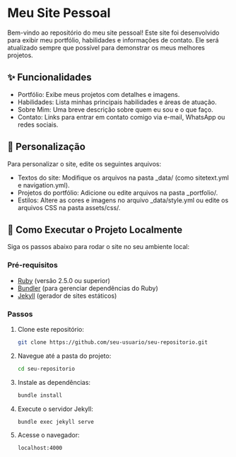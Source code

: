 # Meu Site Pessoal

Bem-vindo ao repositório do meu site pessoal! Este site foi desenvolvido para exibir meu portfólio, habilidades e informações de contato.
Ele será atualizado sempre que possível para demonstrar os meus melhores projetos.

## ✨ Funcionalidades
* Portfólio: Exibe meus projetos com detalhes e imagens.
* Habilidades: Lista minhas principais habilidades e áreas de atuação.
* Sobre Mim: Uma breve descrição sobre quem eu sou e o que faço.
* Contato: Links para entrar em contato comigo via e-mail, WhatsApp ou redes sociais.

## 🎨 Personalização
Para personalizar o site, edite os seguintes arquivos:

* Textos do site: Modifique os arquivos na pasta _data/ (como sitetext.yml e navigation.yml).
* Projetos do portfólio: Adicione ou edite arquivos na pasta _portfolio/.
* Estilos: Altere as cores e imagens no arquivo _data/style.yml ou edite os arquivos CSS na pasta assets/css/.

## 🚀 Como Executar o Projeto Localmente
Siga os passos abaixo para rodar o site no seu ambiente local:

### Pré-requisitos

- [Ruby](https://www.ruby-lang.org/pt/) (versão 2.5.0 ou superior)
- [Bundler](https://bundler.io/) (para gerenciar dependências do Ruby)
- [Jekyll](https://jekyllrb.com/) (gerador de sites estáticos)

### Passos

1. Clone este repositório:
   ```bash
   git clone https://github.com/seu-usuario/seu-repositorio.git
   ```
2. Navegue até a pasta do projeto:
   ```bash
   cd seu-repositorio
   ```
3. Instale as dependências:
   ```bash
   bundle install
   ```
4. Execute o servidor Jekyll:
   ```bash
   bundle exec jekyll serve
   ```
5. Acesse o navegador:
   ```bash
   localhost:4000
   ```

